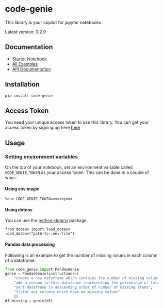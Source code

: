 # code-genie
This library is your copilot for jupyter notebooks

Latest version: 0.2.0

## Documentation

- [Starter Notebook](https://code-genie.readthedocs.io/en/main/notebooks/Starter.html)
- [All Examples](https://code-genie.readthedocs.io/en/main/examples.html)
- [API Documentation](https://code-genie.readthedocs.io/en/main/api.html)

## Installation

```bash
pip install code-genie
```

## Access Token
You need your unique access token to use this library. You can get your access token
by signing up here [here](https://dodie819.preview.softr.app/?t=1682342288534)

## Usage

### Setting environment variables
On the top of your notebook, set an environment variable called `CODE_GENIE_TOKEN` as your access token. This can
be done in a couple of ways:

#### Using env magic
```
%env CODE_GENIE_TOKEN=xxxkeyxxx
```

#### Using dotenv
You can use the [python-dotenv](https://github.com/theskumar/python-dotenv) package.
```
from dotenv import load_dotenv
load_dotenv("path-to-.env-file")
```

#### Pandas data processing

Following is an example to get the number of missing values in each column of a dataframe.

```python
from code_genie import PandasGenie
genie = PandasGenie(instructions=[
    "create a new dataframe which contains the number of missing values in each column",
    "add a column to this dataframe representing the percentage of total points which are missing",
    "sort dataframe in descending order of number of missing items",
    "filter out columns which have no missing values"
    ])
df_missing = genie(df)
```
